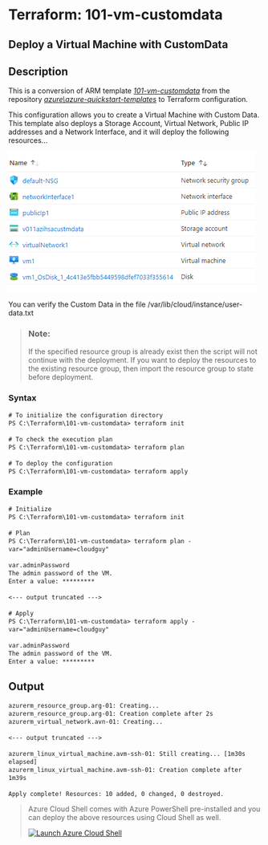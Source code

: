# Terraform: 101-vm-customdata
## Deploy a Virtual Machine with CustomData
## Description 
This is a conversion of ARM template *[101-vm-customdata](https://github.com/Azure/azure-quickstart-templates/tree/master/101-vm-customdata)* from the repository *[azure\azure-quickstart-templates](https://github.com/Azure/azure-quickstart-templates)* to Terraform configuration.

This configuration allows you to create a Virtual Machine with Custom Data. This template also deploys a Storage Account, Virtual Network, Public IP addresses and a Network Interface, and it will deploy the following resources...

![output](resources.PNG)

You can verify the Custom Data in the file /var/lib/cloud/instance/user-data.txt

> ### Note:
> If the specified resource group is already exist then the script will not continue with the deployment. If you want to deploy the resources to the existing resource group, then import the resource group to state before deployment.

### Syntax
```
# To initialize the configuration directory
PS C:\Terraform\101-vm-customdata> terraform init 

# To check the execution plan
PS C:\Terraform\101-vm-customdata> terraform plan

# To deploy the configuration
PS C:\Terraform\101-vm-customdata> terraform apply
```

### Example
```
# Initialize
PS C:\Terraform\101-vm-customdata> terraform init 

# Plan
PS C:\Terraform\101-vm-customdata> terraform plan -var="adminUsername=cloudguy" 

var.adminPassword
The admin password of the VM.
Enter a value: *********

<--- output truncated --->

# Apply
PS C:\Terraform\101-vm-customdata> terraform apply -var="adminUsername=cloudguy" 

var.adminPassword
The admin password of the VM.
Enter a value: *********
```
## Output
```
azurerm_resource_group.arg-01: Creating...
azurerm_resource_group.arg-01: Creation complete after 2s 
azurerm_virtual_network.avn-01: Creating...

<--- output truncated --->

azurerm_linux_virtual_machine.avm-ssh-01: Still creating... [1m30s elapsed]
azurerm_linux_virtual_machine.avm-ssh-01: Creation complete after 1m39s 

Apply complete! Resources: 10 added, 0 changed, 0 destroyed.
```

> Azure Cloud Shell comes with Azure PowerShell pre-installed and you can deploy the above resources using Cloud Shell as well.
>
>[![](https://shell.azure.com/images/launchcloudshell.png "Launch Azure Cloud Shell")](https://shell.azure.com)
